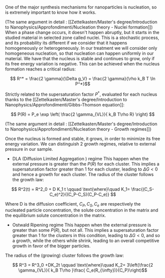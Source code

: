 One of the major synthesis mechanisms for nanoparticles is nucleation, so is extremely important to know how it works.

(The same argument in detail : [[Zettelkasten/Master's degree/Introduction to Nanophysics/Approfondimenti/Nucleation theory - Nuclei formation]])
When a phase change occurs, it doesn't happen abruptly, but it starts in the studied material in selected zone called nuclei.
This is a stochastic process, and its probability its different if we consider that it happens homogeneously or heterogeneously. In our treatment we will consider only homogeneous nucleation, so that nucleation can happen uniformly in our material. 
We have that the nucleus is stable and continues to grow, only if its free energy variation is negative. This can be achieved when the nucleus formation reaches a critical radius:

$$ R^* = \frac{2 \gamma}{\Delta g_V}  = \frac{2 \gamma}{\rho k_B T \ln P^*}$$

Strictly related to the supersaturation factor $P^*$, evaluated for each nucleus thanks to the [[Zettelkasten/Master's degree/Introduction to Nanophysics/Approfondimenti/Gibbs-Thomson equation]]:

$$ P(R) = P_e \exp \left( \frac{2 \gamma_{VL}}{ k_B T\rho R} \right) $$

(The same argument in detail : [[Zettelkasten/Master's degree/Introduction to Nanophysics/Approfondimenti/Nucleation theory - Growth regimes]])

Once the nucleus is formed and stable, it grows, in order to minimize its free energy variation. 
We can distinguish 2 growth regimes, relative to external pressure in our sample.

- DLA (Diffusion Limited Aggregation ) regime
This happen when the external pressure is greater than the $P(R)$ for each cluster. This implies a supersaturation factor greater than 1 for each cluster, leading to $\Delta G<0$ and hence a growth for each cluster.
The radius of the cluster follows the growth law:

$$ R^2(t) = R^2_0 + D K_1 t \qquad \text{where}\quad K_1= \frac{(C_S-C_e)^2}{(C_P-C_S)(C_P-C_e)} $$

Where D is the diffusion coefficient, $C_P,C_S,C_e$ are respectively the nucleated particle concentration, the solute concentration in the matrix and the equilibrium solute concentration in the matrix.

- Ostwald Ripening regime
This happen when the external pressure is greater than some $P(R)$, but not all.  This implies a supersaturation factor greater than 1 for the clusters in this condition, leading to $\Delta G<0$, and so a growth, while the others while shrink, leading to an overall competitive growth in favor of the bigger particles.

The radius of the (growing) cluster follows the growth law:

$$ R^3 = R^3_0 +DK_2t \qquad \text{where}\quad K_2= 3\left(\frac{2 \gamma_{VL}}{ k_B T\rho }\frac{ C_e(R_{\infty})}{C_P}\right)$$

